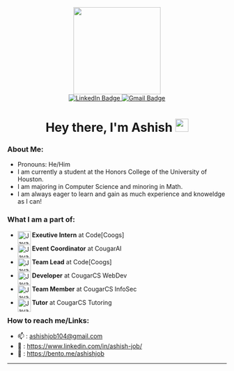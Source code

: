 <div id="header" align="center">
  <img src="https://media.giphy.com/media/jdPMeyv9rn0hZHh8n9/giphy.gif" width="200"/>
</div>
<div id="badges" align="center">
   <a href="https://www.linkedin.com/in/ashish-job/">
    <img src="https://img.shields.io/badge/LinkedIn-blue?style=for-the-badge&logo=linkedin&logoColor=white" alt="LinkedIn Badge"/>
  </a>
  <a href="https://ashishjob104@gmail.com">
    <img src="https://img.shields.io/badge/Gmail-red?logo=gmail&logoColor=white&style=for-the-badge" alt="Gmail Badge"/>
  </a>
</div>
<div id="profileviews" align="center">
  <img src="https://komarev.com/ghpvc/?username=Ashishjob&style=flat-square&color=blue" alt=""/>
</div>
<h1 align="center">
  Hey there, I'm Ashish
  <img src="https://media.giphy.com/media/hvRJCLFzcasrR4ia7z/giphy.gif" width="30px"/>
</h1>

### About Me:
- Pronouns: He/Him
- I am currently a student at the Honors College of the University of Houston.  
- I am majoring in Computer Science and minoring in Math.  
- I am always eager to learn and gain as much experience and knoweldge as I can!  

### What I am a part of:
- **Exeutive Intern** at Code[Coogs] <img align="left" alt="Java" width="30px" src="https://cdn.discordapp.com/attachments/800523149241352233/1064580703154614343/cd9b0eaf-fa7d-4298-8257-322210687f53.png" />

- **Event Coordinator** at CougarAI <img align="left" alt="Java" width="30px" src="https://cdn.discordapp.com/attachments/800523149241352233/1066956886982795304/8SlRtnys03P08AsJ2J876EbDurTg7yejNOB7y6fPFyMjIyMjIyMjIaKXAbh3JCkIbFtNAAAAAElFTkSuQmCC.png" />

- **Team Lead** at Code[Coogs] <img align="left" alt="Java" width="30px" src="https://cdn.discordapp.com/attachments/800523149241352233/1064580703154614343/cd9b0eaf-fa7d-4298-8257-322210687f53.png" />

- **Developer** at CougarCS WebDev <img align="left" alt="Java" width="30px" src="https://cdn.discordapp.com/attachments/800523149241352233/1082659438713917532/image__7_-removebg-preview.png" />

- **Team Member** at CougarCS InfoSec <img align="left" alt="Java" width="30px" src="https://cdn.discordapp.com/attachments/991559564669489203/991561925689360486/unknown.png" />

- **Tutor** at CougarCS Tutoring <img align="left" alt="Java" width="30px" src="https://cdn.discordapp.com/attachments/847703823455354901/985312741789163590/cougarheadRedoTutoringT.png" />

### How to reach me/Links:
- :mailbox: : ashishjob104@gmail.com
- :link: : https://www.linkedin.com/in/ashish-job/
- 🍱   :  https://bento.me/ashishjob

-------------------------------------------------------

<!-- [![GitHub Streak](http://github-readme-streak-stats.herokuapp.com?user=Ashishjob&theme=dark&background=000000)](https://git.io/streak-stats)
[![Top Langs](https://github-readme-stats.vercel.app/api/top-langs/?username=Ashishjob&layout=compact&theme=vision-friendly-dark)](https://github.com/Ashishjob/github-readme-stats) -->
